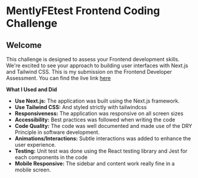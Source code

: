 # MentlyFEtest Frontend Coding Challenge

## Welcome

This challenge is designed to assess your Frontend development skills. We're excited to see your approach to building user interfaces with Next.js and Tailwind CSS.
This is my submission on the Frontend Developer Assessment. You can find the live link [here](https://mently-f-etest-mu.vercel.app/)


**What I Used and Did**
* **Use Next.js:**  The application was built using the Next.js framework.
* **Use Tailwind CSS:** And styled strictly with tailwindcss 
* **Responsiveness:** The application was responsive on all screen sizes
* **Accessibility:**  Best practices was followed when writing the code
* **Code Quality:**  The code was well documented and made use of the DRY Principle in software development.
* **Animations/Interactions:** Subtle interactions was added to enhance the user experience.
* **Testing:** Unit test was done using the React testing library and Jest for each components in the code
* **Mobile Responsive:** The sidebar and content work really fine in a mobile screen.

